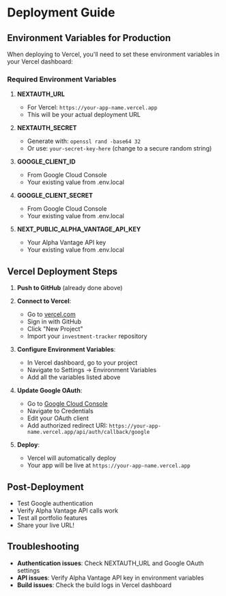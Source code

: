 # Deployment Guide

## Environment Variables for Production

When deploying to Vercel, you'll need to set these environment variables in your Vercel dashboard:

### Required Environment Variables

1. **NEXTAUTH_URL**
   - For Vercel: `https://your-app-name.vercel.app`
   - This will be your actual deployment URL

2. **NEXTAUTH_SECRET**
   - Generate with: `openssl rand -base64 32`
   - Or use: `your-secret-key-here` (change to a secure random string)

3. **GOOGLE_CLIENT_ID**
   - From Google Cloud Console
   - Your existing value from .env.local

4. **GOOGLE_CLIENT_SECRET**
   - From Google Cloud Console  
   - Your existing value from .env.local

5. **NEXT_PUBLIC_ALPHA_VANTAGE_API_KEY**
   - Your Alpha Vantage API key
   - Your existing value from .env.local

## Vercel Deployment Steps

1. **Push to GitHub** (already done above)

2. **Connect to Vercel**:
   - Go to [vercel.com](https://vercel.com)
   - Sign in with GitHub
   - Click "New Project"
   - Import your `investment-tracker` repository

3. **Configure Environment Variables**:
   - In Vercel dashboard, go to your project
   - Navigate to Settings → Environment Variables
   - Add all the variables listed above

4. **Update Google OAuth**:
   - Go to [Google Cloud Console](https://console.cloud.google.com/)
   - Navigate to Credentials
   - Edit your OAuth client
   - Add authorized redirect URI: `https://your-app-name.vercel.app/api/auth/callback/google`

5. **Deploy**:
   - Vercel will automatically deploy
   - Your app will be live at `https://your-app-name.vercel.app`

## Post-Deployment

- Test Google authentication
- Verify Alpha Vantage API calls work
- Test all portfolio features
- Share your live URL!

## Troubleshooting

- **Authentication issues**: Check NEXTAUTH_URL and Google OAuth settings
- **API issues**: Verify Alpha Vantage API key in environment variables
- **Build issues**: Check the build logs in Vercel dashboard
